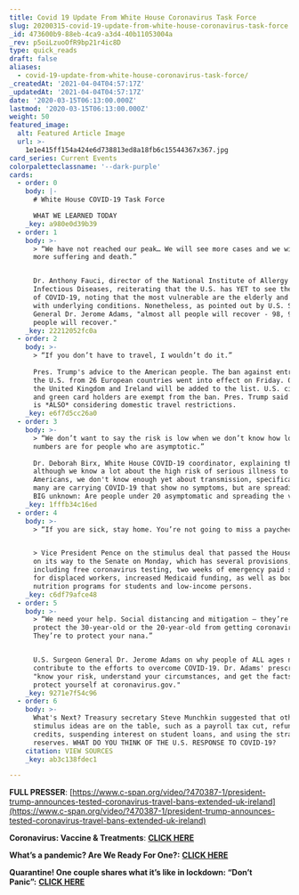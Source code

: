 ```yaml
---
title: Covid 19 Update From White House Coronavirus Task Force
slug: 20200315-covid-19-update-from-white-house-coronavirus-task-force
_id: 473600b9-88eb-4ca9-a3d4-40b11053004a
_rev: p5oiLzuoOfR9bp21r4ic8D
type: quick_reads
draft: false
aliases:
  - covid-19-update-from-white-house-coronavirus-task-force/
_createdAt: '2021-04-04T04:57:17Z'
_updatedAt: '2021-04-04T04:57:17Z'
date: '2020-03-15T06:13:00.000Z'
lastmod: '2020-03-15T06:13:00.000Z'
weight: 50
featured_image:
  alt: Featured Article Image
  url: >-
    1e1e415ff154a424e6d738813ed8a18fb6c15544367x367.jpg
card_series: Current Events
colorpaletteclassname: '--dark-purple'
cards:
  - order: 0
    body: |-
      # White House COVID-19 Task Force

      WHAT WE LEARNED TODAY
    _key: a980e0d39b39
  - order: 1
    body: >-
      > “We have not reached our peak… We will see more cases and we will see
      more suffering and death.”


      Dr. Anthony Fauci, director of the National Institute of Allergy and
      Infectious Diseases, reiterating that the U.S. has YET to see the height
      of COVID-19, noting that the most vulnerable are the elderly and those
      with underlying conditions. Nonetheless, as pointed out by U.S. Surgeon
      General Dr. Jerome Adams, "almost all people will recover - 98, 99% of
      people will recover."
    _key: 22212052fc0a
  - order: 2
    body: >-
      > “If you don’t have to travel, I wouldn’t do it.”  
        
      Pres. Trump's advice to the American people. The ban against entry into
      the U.S. from 26 European countries went into effect on Friday. On Monday,
      the United Kingdom and Ireland will be added to the list. U.S. citizens
      and green card holders are exempt from the ban. Pres. Trump said the U.S.
      is *ALSO* considering domestic travel restrictions.
    _key: e6f7d5cc26a0
  - order: 3
    body: >-
      > “We don’t want to say the risk is low when we don’t know how low the
      numbers are for people who are asymptotic.”  
        
      Dr. Deborah Birx, White House COVID-19 coordinator, explaining that
      although we know a lot about the high risk of serious illness to older
      Americans, we don't know enough yet about transmission, specifically, how
      many are carrying COVID-19 that show no symptoms, but are spreading it.
      BIG unknown: Are people under 20 asymptomatic and spreading the virus?
    _key: 1fffb34c16ed
  - order: 4
    body: >-
      > “If you are sick, stay home. You’re not going to miss a paycheck.”


      > Vice President Pence on the stimulus deal that passed the House and is
      on its way to the Senate on Monday, which has several provisions,
      including free coronavirus testing, two weeks of emergency paid sick leave
      for displaced workers, increased Medicaid funding, as well as boosts to
      nutrition programs for students and low-income persons.
    _key: c6df79afce48
  - order: 5
    body: >-
      > “We need your help. Social distancing and mitigation – they’re not to
      protect the 30-year-old or the 20-year-old from getting coronavirus.
      They’re to protect your nana.”


      U.S. Surgeon General Dr. Jerome Adams on why people of ALL ages need to
      contribute to the efforts to overcome COVID-19. Dr. Adams' prescription:
      "know your risk, understand your circumstances, and get the facts to
      protect yourself at coronavirus.gov."
    _key: 9271e7f54c96
  - order: 6
    body: >-
      What's Next? Treasury secretary Steve Munchkin suggested that other
      stimulus ideas are on the table, such as a payroll tax cut, refundable tax
      credits, suspending interest on student loans, and using the strategic oil
      reserves. WHAT DO YOU THINK OF THE U.S. RESPONSE TO COVID-19?
    citation: VIEW SOURCES
    _key: ab3c138fdec1

---
```

**FULL PRESSER**: [https://www.c-span.org/video/?470387-1/president-trump-announces-tested-coronavirus-travel-bans-extended-uk-ireland](https://www.c-span.org/video/?470387-1/president-trump-announces-tested-coronavirus-travel-bans-extended-uk-ireland)

**Coronavirus: Vaccine & Treatments**: [**CLICK HERE**](https://smarthernews.com/coronavirus-whats-next-vaccine-treatment/)

**What’s a pandemic? Are We Ready For One?:** [**CLICK HERE**](https://smarthernews.com/pandemic-potential/)

**Quarantine! One couple shares what it’s like in lockdown: “Don’t Panic”:** [**CLICK HERE**](https://smarthernews.com/article/quarantined-one-couple-shares-what-its-like-in-quarantine-due-to-covid-19/)